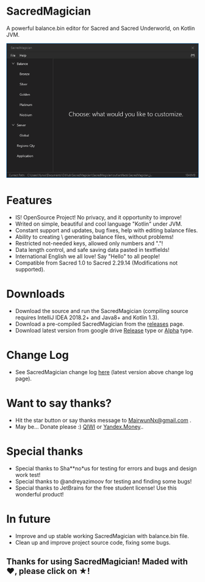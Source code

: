 # SacredMagician
A powerful balance.bin editor for Sacred and Sacred Underworld, on Kotlin JVM.

<p align="center">
  <img src="Screenshots/SacredMagician_NewMainPage.png">
</p>

# Features

 * IS! OpenSource Project! No privacy, and it opportunity to improve!
 * Writed on simple, beautiful and cool language "Kotlin" under JVM.
 * Constant support and updates, bug fixes, help with editing balance files.
 * Ability to creating \ generating balance files, without problems!
 * Restricted not-needed keys, allowed only numbers and "."!
 * Data length control, and safe saving data pasted in textfields!
 * International English we all love! Say "Hello" to all people! 
 * Compatible from Sacred 1.0 to Sacred 2.29.14 (Modifications not supported).
 
# Downloads

 * Download the source and run the SacredMagician (compiling source requires IntelliJ IDEA 2018.2+ and Java8+ and Kotlin 1.3).
 * Download a pre-compiled SacredMagician from the [releases](https://github.com/MairwunNx/SacredMagician/releases) page.
 * Download latest version from google drive [Release](https://drive.google.com/file/d/13t88XU7uT0DtrtSqVpaB8eRtu2cSebtx/view) type or [Alpha](https://drive.google.com/file/d/1tj-C7svsMs6qlzWrvfEzKtHfOrpwfXm3/view) type.
  
# Change Log

 * See SacredMagician change log [here](https://github.com/MairwunNx/SacredMagician/blob/master/CHANGELOG.md) (latest version above change log page).

# Want to say thanks?

 * Hit the star button or say thanks message to MairwunNx@gmail.com .
 * May be... Donate please :) [QIWI](https://qiwi.me/mairwunnx) or [Yandex.Money](https://money.yandex.ru/to/410015993365458)..
 
# Special thanks

 * Special thanks to Sha**no*us for testing for errors and bugs and design work test!
 * Special thanks to @andreyazimoov for testing and finding some bugs!
 * Special thanks to JetBrains for the free student license! Use this wonderful product!

# In future

 * Improve and up stable working SacredMagician with balance.bin file.
 * Clean up and improve project source code, fixing some bugs.

## Thanks for using SacredMagician! Maded with ❤, please click on ★!

